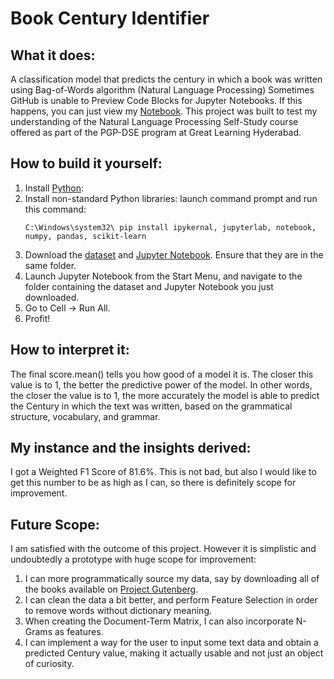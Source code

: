 # Book Century Identifier

## What it does:
A classification model that predicts the century in which a book was written using Bag-of-Words algorithm (Natural Language Processing)
Sometimes GitHub is unable to Preview Code Blocks for Jupyter Notebooks. If this happens, you can just view my [Notebook](https://nbviewer.org/github/galahad38/book-century-identifier/blob/main/building-the-naive-bayes-model.ipynb).
This project was built to test my understanding of the Natural Language Processing Self-Study course offered as part of the PGP-DSE program at Great Learning Hyderabad.

## How to build it yourself:

1. Install [Python](https://www.python.org/downloads/):
2. Install non-standard Python libraries:
     launch command prompt and run this command:
     ```console
     C:\Windows\system32\ pip install ipykernal, jupyterlab, notebook, numpy, pandas, scikit-learn
     ```
3. Download the [dataset](https://github.com/galahad38/book-century-identifier/blob/main/books_db.csv) and [Jupyter Notebook](https://github.com/galahad38/book-century-identifier/blob/main/building-the-naive-bayes-model.ipynb). Ensure that they are in the same folder.
4. Launch Jupyter Notebook from the Start Menu, and navigate to the folder containing the dataset and Jupyter Notebook you just downloaded.
5. Go to Cell -> Run All.
6. Profit!

## How to interpret it:
The final score.mean() tells you how good of a model it is. The closer this value is to 1, the better the predictive power of the model.
In other words, the closer the value is to 1, the more accurately the model is able to predict the Century in which the text was written, based on the grammatical structure, vocabulary, and grammar.

## My instance and the insights derived:
I got a Weighted F1 Score of 81.6%. This is not bad, but also I would like to get this number to be as high as I can, so there is definitely scope for improvement.

## Future Scope:
I am satisfied with the outcome of this project. However it is simplistic and undoubtedly a prototype with huge scope for improvement:
1) I can more programmatically source my data, say by downloading all of the books available on [Project Gutenberg](https://www.gutenberg.org/).
2) I can clean the data a bit better, and perform Feature Selection in order to remove words without dictionary meaning.
3) When creating the Document-Term Matrix, I can also incorporate N-Grams as features.
4) I can implement a way for the user to input some text data and obtain a predicted Century value, making it actually usable and not just an object of curiosity.
